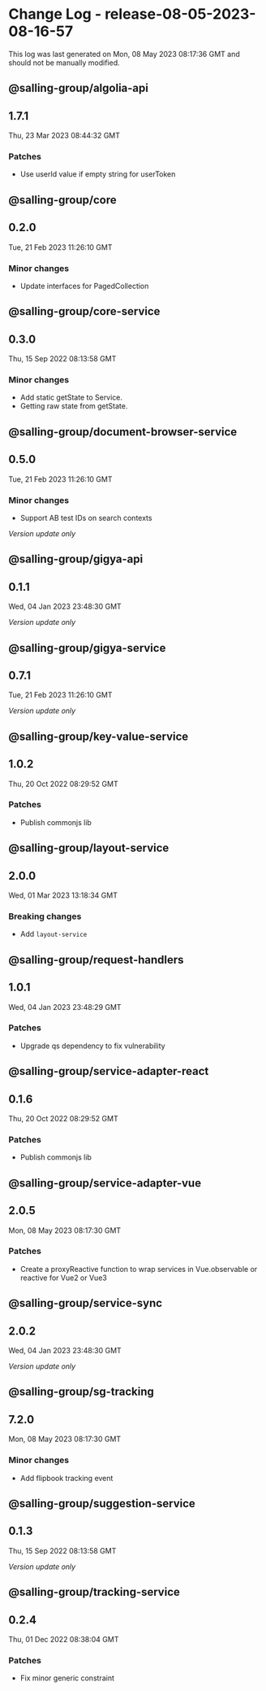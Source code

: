 # Change Log - release-08-05-2023-08-16-57

This log was last generated on Mon, 08 May 2023 08:17:36 GMT and should not be manually modified.

## @salling-group/algolia-api
## 1.7.1
Thu, 23 Mar 2023 08:44:32 GMT

### Patches

- Use userId value if empty string for userToken

## @salling-group/core
## 0.2.0
Tue, 21 Feb 2023 11:26:10 GMT

### Minor changes

- Update interfaces for PagedCollection

## @salling-group/core-service
## 0.3.0
Thu, 15 Sep 2022 08:13:58 GMT

### Minor changes

- Add static getState to Service.
- Getting raw state from getState.

## @salling-group/document-browser-service
## 0.5.0
Tue, 21 Feb 2023 11:26:10 GMT

### Minor changes

- Support AB test IDs on search contexts

_Version update only_

## @salling-group/gigya-api
## 0.1.1
Wed, 04 Jan 2023 23:48:30 GMT

_Version update only_

## @salling-group/gigya-service
## 0.7.1
Tue, 21 Feb 2023 11:26:10 GMT

_Version update only_

## @salling-group/key-value-service
## 1.0.2
Thu, 20 Oct 2022 08:29:52 GMT

### Patches

- Publish commonjs lib

## @salling-group/layout-service
## 2.0.0
Wed, 01 Mar 2023 13:18:34 GMT

### Breaking changes

- Add `layout-service`

## @salling-group/request-handlers
## 1.0.1
Wed, 04 Jan 2023 23:48:29 GMT

### Patches

- Upgrade qs dependency to fix vulnerability

## @salling-group/service-adapter-react
## 0.1.6
Thu, 20 Oct 2022 08:29:52 GMT

### Patches

- Publish commonjs lib

## @salling-group/service-adapter-vue
## 2.0.5
Mon, 08 May 2023 08:17:30 GMT

### Patches

- Create a proxyReactive function to wrap services in Vue.observable or reactive for Vue2 or Vue3

## @salling-group/service-sync
## 2.0.2
Wed, 04 Jan 2023 23:48:30 GMT

_Version update only_

## @salling-group/sg-tracking
## 7.2.0
Mon, 08 May 2023 08:17:30 GMT

### Minor changes

- Add flipbook tracking event

## @salling-group/suggestion-service
## 0.1.3
Thu, 15 Sep 2022 08:13:58 GMT

_Version update only_

## @salling-group/tracking-service
## 0.2.4
Thu, 01 Dec 2022 08:38:04 GMT

### Patches

- Fix minor generic constraint

